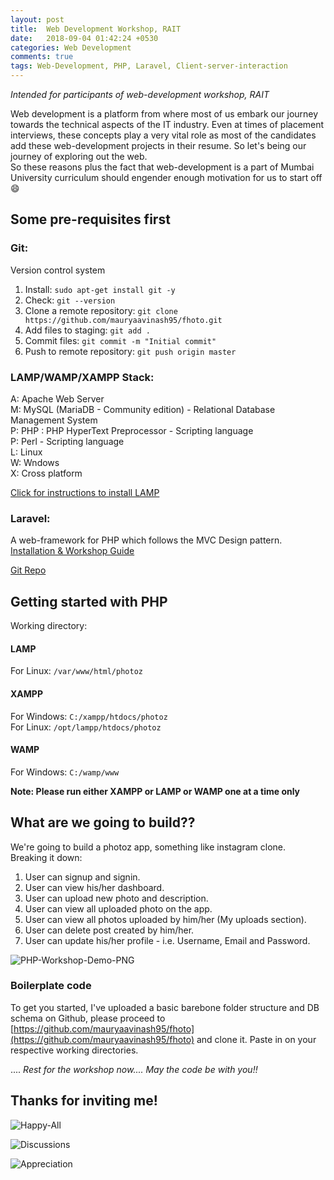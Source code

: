 ```yaml
---
layout: post
title:  Web Development Workshop, RAIT
date:   2018-09-04 01:42:24 +0530
categories: Web Development
comments: true
tags: Web-Development, PHP, Laravel, Client-server-interaction
---
```


*Intended for participants of web-development workshop, RAIT*

Web development is a platform from where most of us embark our journey towards the technical aspects of the IT industry. Even at times of placement interviews, these concepts play a very vital role as most of the candidates add these web-development projects in their resume. So let's being our journey of exploring out the web.    
So these reasons plus the fact that web-development is a part of Mumbai University curriculum should engender enough motivation for us to start off :smile:     

## Some pre-requisites first        
### Git:    
Version control system   
1. Install: `sudo apt-get install git -y`       
2. Check: `git --version`       
3. Clone a remote repository: `git clone https://github.com/mauryaavinash95/fhoto.git`        
4. Add files to staging: `git add .`        
5. Commit files: `git commit -m "Initial commit"`       
6. Push to remote repository: `git push origin master`      

### LAMP/WAMP/XAMPP Stack:
A: Apache Web Server        
M: MySQL (MariaDB - Community edition) - Relational Database Management System      
P: PHP : PHP HyperText Preprocessor - Scripting language        
P: Perl - Scripting language        
L: Linux        
W: Wndows       
X: Cross platform       

[Click for instructions to install LAMP](https://www.digitalocean.com/community/tutorials/how-to-install-linux-apache-mysql-php-lamp-stack-on-ubuntu-16-04)

### Laravel:
A web-framework for PHP which follows the MVC Design pattern.       
[Installation & Workshop Guide](https://docs.google.com/document/d/1ePFpExC7wl5UnZXLC4Ib2fJtzULQ1XoaQV-Y45CnWBA/edit?usp=sharing)

[Git Repo](https://github.com/mauryaavinash95/todo-basic)

## Getting started with PHP
Working directory:    
#### LAMP      
For Linux: `/var/www/html/photoz`     
#### XAMPP      
For Windows: `C:/xampp/htdocs/photoz`     
For Linux: `/opt/lampp/htdocs/photoz`         
#### WAMP           
For Windows: `C:/wamp/www`          

<strong>Note: Please run either XAMPP or LAMP or WAMP one at a time only </strong>  

## What are we going to build??
We're going to build a photoz app, something like instagram clone.      
Breaking it down:           
1. User can signup and signin.
2. User can view his/her dashboard.
3. User can upload new photo and description.
4. User can view all uploaded photo on the app.
5. User can view all photos uploaded by him/her (My uploads section).
6. User can delete post created by him/her.
7. User can update his/her profile - i.e. Username, Email and Password.

![PHP-Workshop-Demo-PNG]({{site.baseurl}}/images/php-workshop/php-workshop.png)

### Boilerplate code
To get you started, I've uploaded a basic barebone folder structure and DB schema on Github, please proceed to [https://github.com/mauryaavinash95/fhoto](https://github.com/mauryaavinash95/fhoto) and clone it. Paste in on your respective working directories.     


.... *Rest for the workshop now....* 
*May the code be with you!!*


## Thanks for inviting me!
![Happy-All]({{site.baseurl}}/images/php-workshop/all-pic.jpg)				

![Discussions]({{site.baseurl}}/images/php-workshop/discussion.jpg)					

![Appreciation]({{site.baseurl}}/images/php-workshop/token-of-appreciation.jpg)














